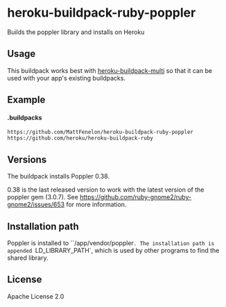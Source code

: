 # heroku-buildpack-ruby-poppler

Builds the poppler library and installs on Heroku

## Usage

This buildpack works best with [heroku-buildpack-multi](https://github.com/ddollar/heroku-buildpack-multi) so that it can be used with your app's existing buildpacks.

## Example

#### .buildpacks

    https://github.com/MattFenelon/heroku-buildpack-ruby-poppler
    https://github.com/heroku/heroku-buildpack-ruby

## Versions

The buildpack installs Poppler 0.38.

0.38 is the last released version to work with the latest version of the poppler
gem (3.0.7). See https://github.com/ruby-gnome2/ruby-gnome2/issues/653
for more information.

## Installation path

Poppler is installed to ``/app/vendor/poppler`. The installation path is appended
`LD_LIBRARY_PATH`, which is used by other programs to find the shared library.

## License

Apache License 2.0
